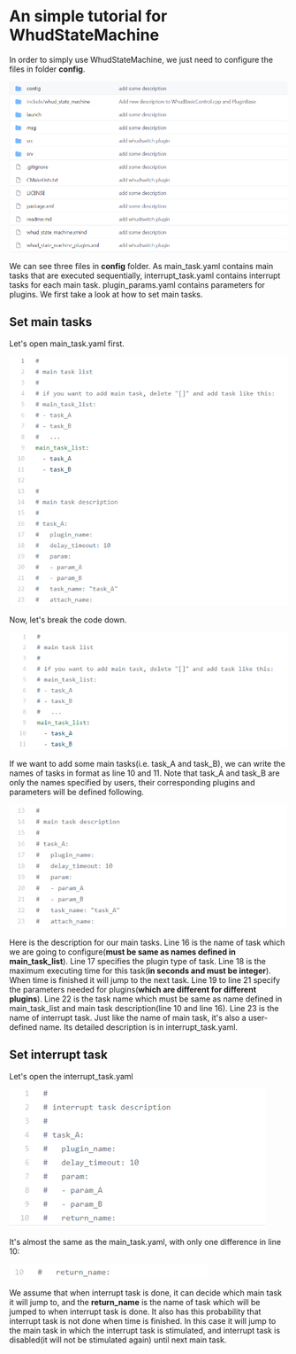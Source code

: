 # An simple tutorial for WhudStateMachine

In order to simply use WhudStateMachine, we just need to configure the files in folder **config**.

<img src="images\image-20210612121901791.png" alt="image-20210612121901791" style="zoom: 67%;" />

We can see three files in **config** folder. As main_task.yaml contains main tasks that are executed sequentially, interrupt_task.yaml contains interrupt tasks for each main task. plugin_params.yaml contains parameters for plugins. We first take a look at how to set main tasks.

## Set main tasks

Let's open main_task.yaml first.

<img src="images\image-20210612123032421.png" alt="image-20210612123032421" style="zoom: 80%;" />

Now, let's break the code down.

<img src="images\image-20210612123945198.png" alt="image-20210612123945198" style="zoom:80%;" />

If we want to add some main tasks(i.e. task_A and task_B), we can write the names of tasks in format as line 10 and 11. Note that task_A and task_B are only the names specified by users, their corresponding plugins and parameters will be defined following.

<img src="images\image-20210612124039207.png" alt="image-20210612124039207" style="zoom:80%;" />

Here is the description for our main tasks. Line 16 is the name of task which we are going to configure(**must be same as names defined in main_task_list**). Line 17 specifies the  plugin type of task. Line 18 is the maximum executing time for this task(**in seconds and must be integer**). When time is finished it will jump to the next task. Line 19 to line 21 specify the parameters needed for plugins(**which are different for different plugins**). Line 22 is the task name which must be same as name defined in main_task_list and main task description(line 10 and line 16). Line 23 is the name of interrupt task. Just like the name of main task, it's also a user-defined name. Its detailed description is in interrupt_task.yaml. 

## Set interrupt task

Let's open the interrupt_task.yaml

<img src="images\image-20210614234549948.png" alt="image-20210614234549948" />

It's almost the same as the main_task.yaml, with only one difference in line 10:

<img src="images\image-20210614234659188.png" alt="image-20210614234659188" />

 We assume that when interrupt task is done, it can decide which main task it will jump to, and the **return_name** is the name of task which will be jumped to  when interrupt task is done.  It also has this probability that interrupt task is not done when time is finished. In this case it will jump to the main task in which the interrupt task is stimulated, and interrupt task is disabled(it will not be stimulated again) until next main task.